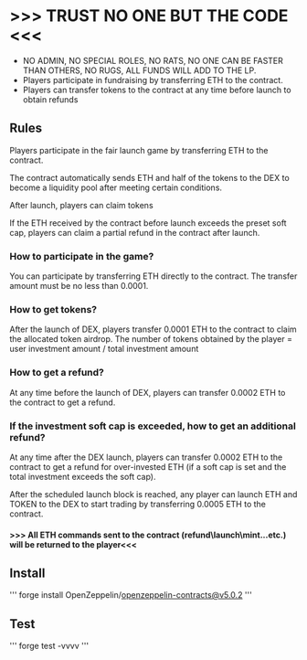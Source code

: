 # >>> TRUST NO ONE BUT THE CODE <<<

- NO ADMIN, NO SPECIAL ROLES, NO RATS, NO ONE CAN BE FASTER THAN OTHERS, NO RUGS, ALL FUNDS WILL ADD TO THE LP.
- Players participate in fundraising by transferring ETH to the contract.
- Players can transfer tokens to the contract at any time before launch to obtain refunds

## Rules
Players participate in the fair launch game by transferring ETH to the contract.

The contract automatically sends ETH and half of the tokens to the DEX to become a liquidity pool after meeting certain conditions.

After launch, players can claim tokens

If the ETH received by the contract before launch exceeds the preset soft cap, players can claim a partial refund in the contract after launch.

### How to participate in the game?

You can participate by transferring ETH directly to the contract. The transfer amount must be no less than 0.0001.

### How to get tokens?

After the launch of DEX, players transfer 0.0001 ETH to the contract to claim the allocated token airdrop. The number of tokens obtained by the player = user investment amount / total investment amount

### How to get a refund?

At any time before the launch of DEX, players can transfer 0.0002 ETH to the contract to get a refund.

### If the investment soft cap is exceeded, how to get an additional refund?

At any time after the DEX launch, players can transfer 0.0002 ETH to the contract to get a refund for over-invested ETH (if a soft cap is set and the total investment exceeds the soft cap).

After the scheduled launch block is reached, any player can launch ETH and TOKEN to the DEX to start trading by transferring 0.0005 ETH to the contract.

#### >>> All ETH commands sent to the contract (refund\launch\mint...etc.) will be returned to the player<<<

## Install

'''
forge install OpenZeppelin/openzeppelin-contracts@v5.0.2
'''

## Test

'''
forge test -vvvv
'''



